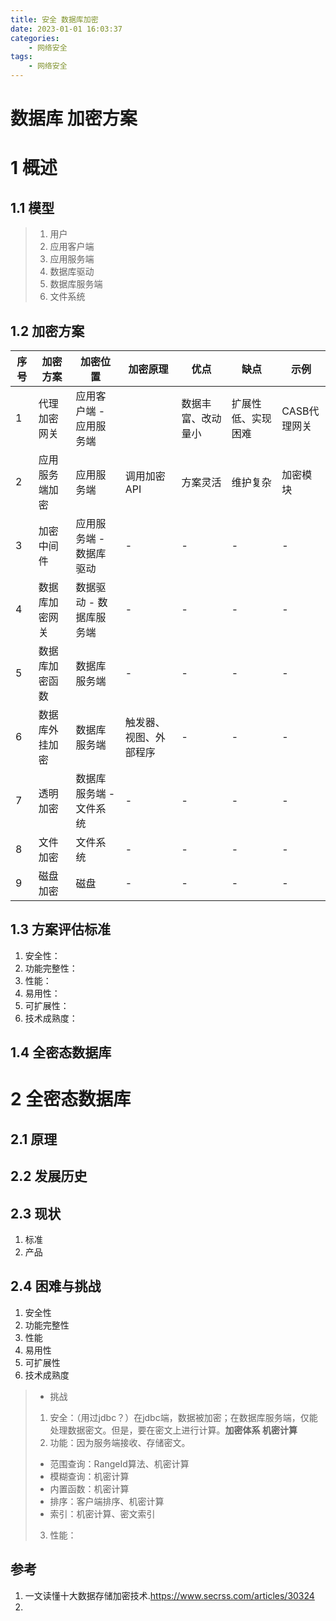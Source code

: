 ```yaml
---
title: 安全 数据库加密
date: 2023-01-01 16:03:37
categories:
    - 网络安全
tags:
    - 网络安全
---
```



# 数据库 加密方案

# 1 概述
## 1.1 模型
> 1. 用户
> 2. 应用客户端
> 3. 应用服务端
> 4. 数据库驱动
> 5. 数据库服务端
> 6. 文件系统

## 1.2 加密方案
序号 | 加密方案 | 加密位置 | 加密原理 | 优点 | 缺点 | 示例
|-|-|-|-|-|-|-|
1| 代理加密网关 | 应用客户端 - 应用服务端 | | 数据丰富、改动量小 | 扩展性低、实现困难 | CASB代理网关
2| 应用服务端加密 | 应用服务端 | 调用加密API | 方案灵活 | 维护复杂 | 加密模块
3| 加密中间件 | 应用服务端 - 数据库驱动 | - | - | - | - | 
4| 数据库加密网关 | 数据驱动 - 数据库服务端 | - | - | - | - |
5 | 数据库加密函数 | 数据库服务端 | - | - | - | - |
6 | 数据库外挂加密 | 数据库服务端 | 触发器、视图、外部程序 | - | - | - |
7 | 透明加密 | 数据库服务端 - 文件系统 | - | - | - | - |
8 | 文件加密 | 文件系统 | - | - | - | - |
9 | 磁盘加密 | 磁盘 | - | - | - | -|  

## 1.3 方案评估标准
1. 安全性：
2. 功能完整性：
3. 性能：
4. 易用性：
5. 可扩展性：
6. 技术成熟度：

## 1.4 全密态数据库

# 2 全密态数据库
## 2.1 原理

## 2.2 发展历史

## 2.3 现状
1. 标准
2. 产品

## 2.4 困难与挑战
1. 安全性
2. 功能完整性
3. 性能
4. 易用性
5. 可扩展性
6. 技术成熟度



> - 挑战
> 1. 安全：（用过jdbc？）在jdbc端，数据被加密；在数据库服务端，仅能处理数据密文。但是，要在密文上进行计算。**加密体系 机密计算**
> 2. 功能：因为服务端接收、存储密文。
>   - 范围查询：RangeId算法、机密计算
>   - 模糊查询：机密计算
>   - 内置函数：机密计算
>   - 排序：客户端排序、机密计算
>   - 索引：机密计算、密文索引
> 3. 性能：

## 参考
1. 一文读懂十大数据存储加密技术.https://www.secrss.com/articles/30324
2. 
